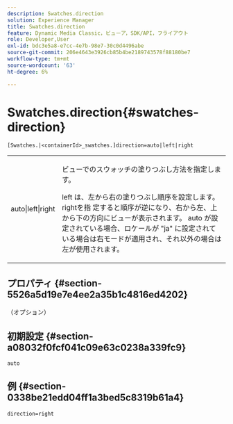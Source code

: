 ```yaml
---
description: Swatches.direction
solution: Experience Manager
title: Swatches.direction
feature: Dynamic Media Classic，ビューア，SDK/API，フライアウト
role: Developer,User
exl-id: bdc3e5a8-e7cc-4e7b-98e7-30c0d4496abe
source-git-commit: 206e4643e3926cb85b4be2189743578f88180be7
workflow-type: tm+mt
source-wordcount: '63'
ht-degree: 6%

---
```


# Swatches.direction{#swatches-direction}

`[Swatches.|<containerId>_swatches.]direction=auto|left|right`

<table id="table_8DA8AC17A6FB4EC09DC9384B812D841C"> 
 <tbody> 
  <tr> 
   <td colname="col1"> <p> <span class="codeph"> auto|left|right  </span> </p> </td> 
   <td colname="col2"> <p> ビューでのスウォッチの塗りつぶし方法を指定します。 </p> <p> <span class="codeph"> left </span> は、左から右の塗りつぶし順序を設定します。 <span class="codeph"> rightを指 </span> 定すると順序が逆になり、右から左、上から下の方向にビューが表示されます。<span class="codeph"> auto </span>が設定されている場合、ロケールが<span class="codeph"> "ja" </span>に設定されている場合は右モードが適用され、それ以外の場合は左が使用されます。 </p> </td> 
  </tr> 
 </tbody> 
</table>

## プロパティ {#section-5526a5d19e7e4ee2a35b1c4816ed4202}

（オプション）

## 初期設定 {#section-a08032f0fcf041c09e63c0238a339fc9}

`auto`

## 例 {#section-0338be21edd04ff1a3bed5c8319b61a4}

`direction=right`
